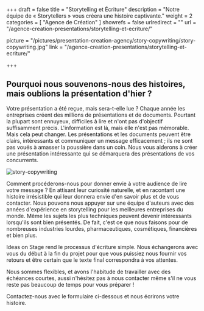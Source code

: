 +++
draft 		= false
title 		= "Storytelling et Écriture"
description	= "Notre équipe de « Storytellers » vous créera une histoire captivante."
weight		= 2
categories	= [ "Agence de Création" ]
showrefs	= false
urlredirect	= ""
url 		= "/agence-creation-presentations/storytelling-et-ecriture/"

picture		= "/pictures/presentation-creation-agency/story-copywriting/story-copywriting.jpg"
link			= "/agence-creation-presentations/storytelling-et-ecriture/"

+++

## Pourquoi nous souvenons-nous des histoires, mais oublions la présentation d'hier ?

Votre présentation a été reçue, mais sera-t-elle lue ? Chaque année les entreprises créent des millions de présentations et de documents. Pourtant la plupart sont ennuyeux, difficiles à lire et n'ont pas d'objectif suffisamment précis. L'information est là, mais elle n'est pas mémorable. Mais cela peut changer. Les présentations et les documents peuvent être clairs, intéressants et communiquer un message efficacement ; ils ne sont pas voués à amasser la poussière dans un coin. Nous vous aiderons à créer une présentation intéressante qui se démarquera des présentations de vos concurrents.

![story-copywriting][pic1]

Comment procéderons-nous pour donner envie à votre audience de lire votre message ? En attisant leur curiosité naturelle, et en racontant une histoire irrésistible qui leur donnera envie d'en savoir plus et de vous contacter. Nous pouvons nous appuyer sur une équipe d'auteurs avec des années d'expérience en storytelling pour les meilleures entreprises du monde. Même les sujets les plus techniques peuvent devenir intéressants lorsqu'ils sont bien présentés. De fait, c'est ce que nous faisons pour de nombreuses industries lourdes, pharmaceutiques, cosmétiques, financières et bien plus. 

Ideas on Stage rend le processus d'écriture simple. Nous échangerons avec vous du début à la fin du projet pour que vous puissiez nous fournir vos retours et être certain que le texte final correspondra à vos attentes.

Nous sommes flexibles, et avons l'habitude de travailler avec des échéances courtes, aussi n'hésitez pas à nous contacter même s'il ne vous reste pas beaucoup de temps pour vous préparer !

Contactez-nous avec le formulaire ci-dessous et nous écrirons votre histoire.

[pic1]: /pictures/presentation-creation-agency/story-copywriting/story-copywriting.jpg
